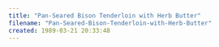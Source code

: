 ```yaml
---
title: "Pan-Seared Bison Tenderloin with Herb Butter"
filename: "Pan-Seared-Bison-Tenderloin-with-Herb-Butter"
created: 1989-03-21 20:33:48
---
```

